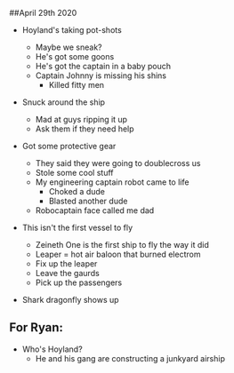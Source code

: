 ##April 29th 2020


- Hoyland's taking pot-shots
	- Maybe we sneak?
	- He's got some goons
	- He's got the captain in a baby pouch 
	- Captain Johnny is missing his shins
		- Killed fitty men


- Snuck around the ship
	- Mad at guys ripping it up
	- Ask them if they need help

- Got some protective gear 
	- They said they were going to doublecross us
	- Stole some cool stuff
	- My engineering captain robot came to life
		- Choked a dude
		- Blasted another dude
	- Robocaptain face called me dad 

- This isn't the first vessel to fly
	- Zeineth One is the first ship to fly the way it did
	- Leaper = hot air baloon that burned electrom 
	- Fix up the leaper
	- Leave the gaurds 
	- Pick up the passengers 


- Shark dragonfly shows up 


## For Ryan: 
- Who's Hoyland? 
	- He and his gang are constructing a junkyard airship

